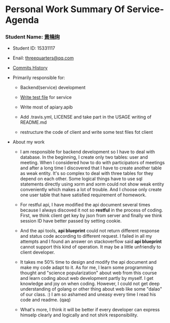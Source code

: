 # Personal Work Summary Of Service-Agenda

### Student Name: [黄楠绚](https://github.com/freakkid)

* Student ID: 15331117

* Enail: threequarters@qq.com

* [Commits History](https://github.com/freakkid/service-agenda/commits?author=freakkid)

* Primarily responsible for:
    
    + Backend(service) development

    + [Write test file](https://github.com/freakkid/service-agenda/blob/master/service/entities/service_test.go) for service

    + Write most of apiary.apib

    + Add .travis.yml, LICENSE and take part in the USAGE writing of README.md

    + restructure the code of client and write some test files fot client

* About my work

    * I am responsible for backend development so I have to deal with database. In the beginning, I create only two tables: user and meeting. When I considered how to do with participators of meetings and after a long time I discovered that I have to create another table as weak entity. It's so complex to deal with three tables for they depend on each other. Some logical things have to use sql statements directly using xorm and xorm could not show weak entity conveniently which makes a lot of trouble. And I choose only create one user table that have satisfied requirement of homework.

    * For restful api, I have modified the api document several times because I always discoved it not so **restful** in the process of coding. First, we think client get key by json from server and finally we think session ID have better passed by setting cookie. 

    * And the api tools, **api blueprint** could not return different response and status code according to different request. I failed in all my attempts and I found an answer on stackoverflow said **api blueprint** cannot support this kind of operation. It may be a little unfriendly to client developer.

    * It takes me 50% time to design and modify the api document and make my code adapt to it. As for me, I learn some programming thought and "science popularization" about web from this course and learn coding about web development partly by myself. I get knowledge and joy on when coding. However, I could not get deep understanding of golang or other thing about web like some "dalao" of our class. :) I am so ashamed and uneasy every time I read his code and readme. (qaq)

    * What's more, I think it will be better if every developer can express himselp clearly and logically and not shirk responsibility.